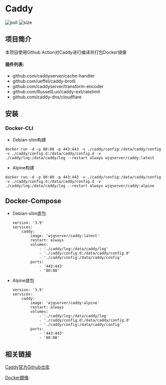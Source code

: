 # Caddy

![pull](https://img.shields.io/docker/pulls/wjqserver/caddy.svg) ![size](https://img.shields.io/docker/image-size/wjqserver/caddy)

项目简介
---
本项目使用Github Action对Caddy进行编译并打包Docker镜像

#### 插件列表:
 - github.com/caddyserver/cache-handler
 - github.com/ueffel/caddy-brotli
 - github.com/caddyserver/transform-encoder
 - github.com/RussellLuo/caddy-ext/ratelimit
 - github.com/caddy-dns/cloudflare

## 安装

### Docker-CLI
    
- Debian-slim构建

```
docker run -d -p 80:80 -p 443:443 -v ./caddy/config:/data/caddy/config -v ./caddy/config.d:/data/caddy/config.d -v ./caddy/log:/data/caddy/log --restart always wjqserver/caddy:latest
```

- Alpine构建

    
```
docker run -d -p 80:80 -p 443:443 -v ./caddy/config:/data/caddy/config -v ./caddy/config.d:/data/caddy/config.d -v ./caddy/log:/data/caddy/log --restart always wjqserver/caddy:alpine
```    
        
   ## Docker-Compose
    
   - Debian-slim底包
    
      ```
      version: '3.9'
      services:
          caddy:
              image: 'wjqserver/caddy:latest'
              restart: always
              volumes:
                  - './caddy/log:/data/caddy/log'
                  - './caddy/config.d:/data/caddy/config.d'
                  - './caddy/config:/data/caddy/config'
              ports:
                  - '443:443'
                  - '80:80'

      ```
      
   - Alpine底包
      ```
      version: '3.9'
      services:
          caddy:
              image: 'wjqserver/caddy:alpine'
              restart: always
              volumes:
                  - './caddy/log:/data/caddy/log'
                  - './caddy/config.d:/data/caddy/config.d'
                  - './caddy/config:/data/caddy/config'
              ports:
                  - '443:443'
                  - '80:80'      
      ```   
      
相关链接
---

[Caddy官方Github仓库](https://github.com/caddyserver/caddy)

[Docker鏡像](https://hub.docker.com/r/wjqserver/caddy)
